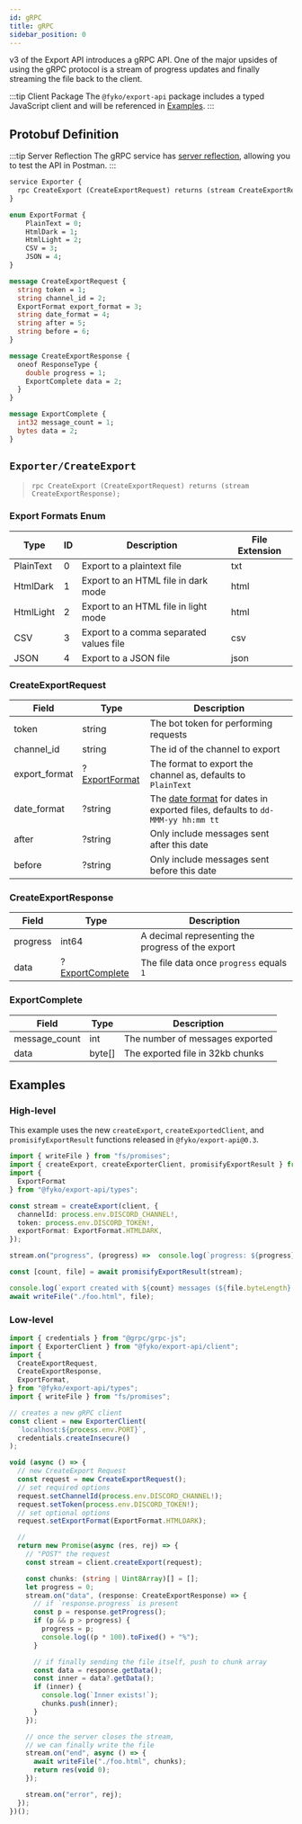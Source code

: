 ```yaml
---
id: gRPC
title: gRPC
sidebar_position: 0
---
```


v3 of the Export API introduces a gRPC API. One of the major upsides of using the gRPC protocol is a stream of progress updates and finally streaming the file back to the client.

:::tip Client Package
The `@fyko/export-api` package includes a typed JavaScript client and will be referenced in [Examples](#examples).
:::



## Protobuf Definition

:::tip Server Reflection
The gRPC service has [server reflection](https://github.com/grpc/grpc/blob/master/doc/server-reflection.md), allowing you to test the API in Postman.
:::

```protobuf
service Exporter {
  rpc CreateExport (CreateExportRequest) returns (stream CreateExportResponse);
}

enum ExportFormat {
	PlainText = 0;
	HtmlDark = 1;
	HtmlLight = 2;
	CSV = 3;
	JSON = 4;
}

message CreateExportRequest {
  string token = 1;
  string channel_id = 2;
  ExportFormat export_format = 3;
  string date_format = 4;
  string after = 5;
  string before = 6;
}

message CreateExportResponse {
  oneof ResponseType {
    double progress = 1;
    ExportComplete data = 2;
  }
}

message ExportComplete {
  int32 message_count = 1;
  bytes data = 2;
}
```

## `Exporter/CreateExport`

> `rpc CreateExport (CreateExportRequest) returns (stream CreateExportResponse);`

### Export Formats Enum

| **Type**  | **ID** | **Description**                         | **File Extension** |
| --------- | ------ | --------------------------------------- | ------------------ |
| PlainText | 0      | Export to a plaintext file              | txt                |
| HtmlDark  | 1      | Export to an HTML file in dark mode     | html               |
| HtmlLight | 2      | Export to an HTML file in light mode    | html               |
| CSV       | 3      | Export to a comma separated values file | csv                |
| JSON      | 4      | Export to a JSON file                   | json               |

### CreateExportRequest

| **Field**     | **Type**                              | **Description**                                                                                                                                                                  |
| ------------- | ------------------------------------- | -------------------------------------------------------------------------------------------------------------------------------------------------------------------------------- |
| token         | string                                | The bot token for performing requests                                                                                                                                            |
| channel_id    | string                                | The id of the channel to export                                                                                                                                                  |
| export_format | ?[ExportFormat](#export-formats-enum) | The format to export the channel as, defaults to `PlainText`                                                                                                                     |
| date_format   | ?string                               | The [date format](https://docs.microsoft.com/en-us/dotnet/standard/base-types/custom-date-and-time-format-strings) for dates in exported files, defaults to `dd-MMM-yy hh:mm tt` |
| after         | ?string                               | Only include messages sent after this date                                                                                                                                       |
| before        | ?string                               | Only include messages sent before this date                                                                                                                                      |

### CreateExportResponse

| **Field** | **Type**                           | **Description**                                   |
| --------- | ---------------------------------- | ------------------------------------------------- |
| progress  | int64                              | A decimal representing the progress of the export |
| data      | ?[ExportComplete](#exportcomplete) | The file data once `progress` equals `1`          |

### ExportComplete

| **Field**     | **Type** | **Description**                  |
| ------------- | -------- | -------------------------------- |
| message_count | int      | The number of messages exported  |
| data          | byte[]   | The exported file in 32kb chunks |

## Examples

### High-level
This example uses the new `createExport`, `createExportedClient`, and `promisifyExportResult` functions released in `@fyko/export-api@0.3`.

```ts
import { writeFile } from "fs/promises";
import { createExport, createExporterClient, promisifyExportResult } from "@fyko/export-api/client";
import {
  ExportFormat
} from "@fyko/export-api/types";

const stream = createExport(client, {
  channelId: process.env.DISCORD_CHANNEL!,
  token: process.env.DISCORD_TOKEN!,
  exportFormat: ExportFormat.HTMLDARK,
});

stream.on("progress", (progress) =>  console.log(`progress: ${progress}`));

const [count, file] = await promisifyExportResult(stream);

console.log(`export created with ${count} messages (${file.byteLength} bytes)`);
await writeFile("./foo.html", file);
```

### Low-level
```ts
import { credentials } from "@grpc/grpc-js";
import { ExporterClient } from "@fyko/export-api/client";
import {
  CreateExportRequest,
  CreateExportResponse,
  ExportFormat,
} from "@fyko/export-api/types";
import { writeFile } from "fs/promises";

// creates a new gRPC client
const client = new ExporterClient(
  `localhost:${process.env.PORT}`,
  credentials.createInsecure()
);

void (async () => {
  // new CreateExport Request
  const request = new CreateExportRequest();
  // set required options
  request.setChannelId(process.env.DISCORD_CHANNEL!);
  request.setToken(process.env.DISCORD_TOKEN!);
  // set optional options
  request.setExportFormat(ExportFormat.HTMLDARK);

  //
  return new Promise(async (res, rej) => {
    // "POST" the request
    const stream = client.createExport(request);

    const chunks: (string | Uint8Array)[] = [];
    let progress = 0;
    stream.on("data", (response: CreateExportResponse) => {
      // if `response.progress` is present
      const p = response.getProgress();
      if (p && p > progress) {
        progress = p;
        console.log((p * 100).toFixed() + "%");
      }

      // if finally sending the file itself, push to chunk array
      const data = response.getData();
      const inner = data?.getData();
      if (inner) {
        console.log(`Inner exists!`);
        chunks.push(inner);
      }
    });

    // once the server closes the stream,
    // we can finally write the file
    stream.on("end", async () => {
      await writeFile("./foo.html", chunks);
      return res(void 0);
    });

    stream.on("error", rej);
  });
})();
```
